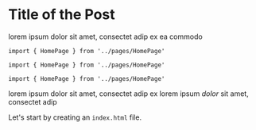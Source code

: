 # Title of the Post

lorem ipsum dolor sit amet, consectet adip ex ea commodo

```vue
import { HomePage } from '../pages/HomePage'

import { HomePage } from '../pages/HomePage'

import { HomePage } from '../pages/HomePage'
```

lorem ipsum dolor sit amet, consectet adip ex
lorem ipsum *dolor* sit amet, consectet adip

Let's start by creating an `index.html` file.